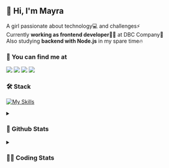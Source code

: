## 👋 Hi, I'm Mayra

A girl passionate about technology💻 and challenges⚡  
Currently **working as frontend developer**👩‍💻 at DBC Company🚀  
Also studying **backend with Node.js** in my spare time🔥  

### 💬 You can find me at

<a href="https://mayra.dev" target="_blank" rel="noopener"><img src="https://img.shields.io/badge/-mayra.dev-005FED?style=flat&logo=Google-chrome&logoColor=white"/></a>
<a href="https://linkedin.com/in/mayraamaral" target="_blank" rel="noopener"><img src="https://img.shields.io/badge/-/mayraamaral-0077B5?style=flat&logo=Linkedin&logoColor=white"/></a>
<a href="mailto:mayra@mayra.dev" target="_blank" rel="noopener"><img src="https://img.shields.io/badge/-mayra@mayra.dev-D14836?style=flat&logo=Gmail&logoColor=white"/></a>
<a href="" target="_blank" rel="noopener"><img src="https://img.shields.io/badge/-mayra%230179-7289DA?style=flat&logo=Discord&logoColor=white"/></a>

### 🛠️ Stack

[![My Skills](https://skillicons.dev/icons?i=react,redux,styledcomponents,html,css,sass,js,ts,py,nodejs,git,linux,bash,figma)](https://skillicons.dev)

<details>
    <summary><h3>📌 Github Stats</h3></summary>
  <table>
      <td><img height="160em" src="https://github-readme-stats.vercel.app/api?username=mayraamaral&show_icons=true&theme=algolia&hide_border=true&hide=stars&count_private=true" alt="Readme stats"></td>
      <td><img height="160em" src="https://github-readme-stats.vercel.app/api/top-langs/?username=mayraamaral&&layout=compact&&theme=algolia&hide_border=true&langs_count=6" alt="Language stats"></td>
  </table>

  <p align="center">
    <img src="https://github-readme-streak-stats.herokuapp.com?user=mayraamaral&theme=dark&hide_border=true&date_format=j%20M%5B%20Y%5D&locale=pt-br&background=050F2C&ring=0195DD&fire=23AA7D&currStreakLabel=23AA7D" alt="Streak stats">
  </p> 
</details>

<details>
  <summary><h3>👩‍💻 Coding Stats</h3></summary>
  
  <!--START_SECTION:waka-->
![Code Time](http://img.shields.io/badge/Code%20Time-23%20hrs%2019%20mins-blue)

**🐱 My GitHub Data** 

> 📦 573.3 kB Used in GitHub's Storage 
 > 
> 🏆 115 Contributions in the Year 2023
 > 
> 🚫 Not Opted to Hire
 > 
> 📜 38 Public Repositories 
 > 
> 🔑 23 Private Repositories 
 > 
**I'm an Early 🐤** 

```text
🌞 Morning                62 commits          ███░░░░░░░░░░░░░░░░░░░░░░   10.40 % 
🌆 Daytime                236 commits         ██████████░░░░░░░░░░░░░░░   39.60 % 
🌃 Evening                245 commits         ██████████░░░░░░░░░░░░░░░   41.11 % 
🌙 Night                  53 commits          ██░░░░░░░░░░░░░░░░░░░░░░░   08.89 % 
```
📅 **I'm Most Productive on Wednesday** 

```text
Monday                   103 commits         ████░░░░░░░░░░░░░░░░░░░░░   17.28 % 
Tuesday                  99 commits          ████░░░░░░░░░░░░░░░░░░░░░   16.61 % 
Wednesday                108 commits         █████░░░░░░░░░░░░░░░░░░░░   18.12 % 
Thursday                 105 commits         ████░░░░░░░░░░░░░░░░░░░░░   17.62 % 
Friday                   63 commits          ███░░░░░░░░░░░░░░░░░░░░░░   10.57 % 
Saturday                 44 commits          ██░░░░░░░░░░░░░░░░░░░░░░░   07.38 % 
Sunday                   74 commits          ███░░░░░░░░░░░░░░░░░░░░░░   12.42 % 
```


📊 **This Week I Spent My Time On** 

```text
🕑︎ Time Zone: America/Sao_Paulo

💬 Programming Languages: 
HTML                     3 mins              ██████████░░░░░░░░░░░░░░░   39.73 % 
JavaScript               3 mins              ██████████░░░░░░░░░░░░░░░   38.18 % 
JSON                     1 min               █████░░░░░░░░░░░░░░░░░░░░   20.39 % 
TypeScript               0 secs              ░░░░░░░░░░░░░░░░░░░░░░░░░   01.70 % 

🔥 Editors: 
VS Code                  8 mins              █████████████████████████   100.00 % 

🐱‍💻 Projects: 
Seas-Bank-api-main       3 mins              █████████░░░░░░░░░░░░░░░░   36.69 % 
teste                    2 mins              ████████░░░░░░░░░░░░░░░░░   32.53 % 
trucklog-main            2 mins              ████████░░░░░░░░░░░░░░░░░   30.77 % 

💻 Operating System: 
Linux                    8 mins              █████████████████████████   100.00 % 
```

**I Mostly Code in JavaScript** 

```text
JavaScript               88 repos            █████████░░░░░░░░░░░░░░░░   35.77 % 
HTML                     77 repos            ████████░░░░░░░░░░░░░░░░░   31.30 % 
TypeScript               58 repos            ██████░░░░░░░░░░░░░░░░░░░   23.58 % 
CSS                      17 repos            ██░░░░░░░░░░░░░░░░░░░░░░░   06.91 % 
Shell                    2 repos             ░░░░░░░░░░░░░░░░░░░░░░░░░   00.81 % 
```




 Last Updated on 09/03/2023 18:38:48 UTC
<!--END_SECTION:waka-->

</details>
